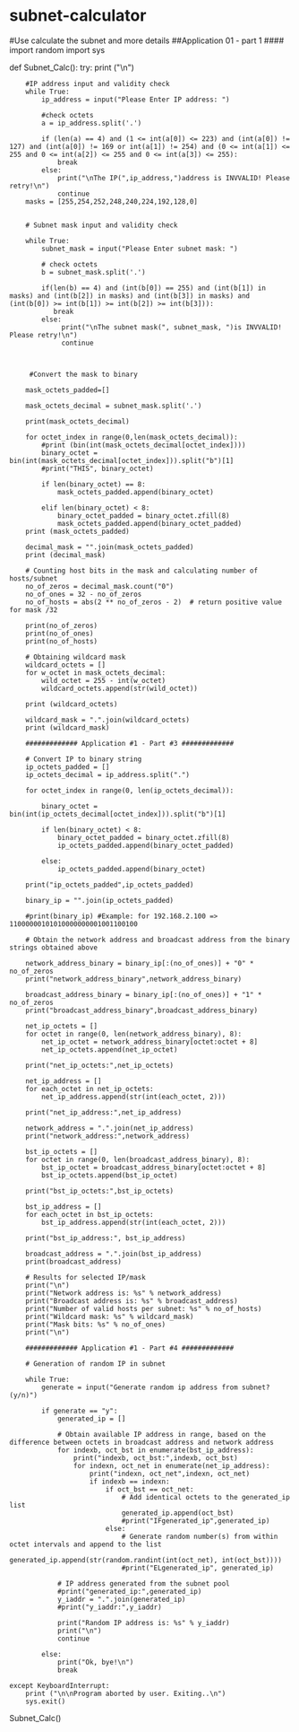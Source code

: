 # subnet-calculator
#Use calculate the subnet and more details
##Application 01 - part 1 ####
import random
import sys


def Subnet_Calc():
    try:
        print ("\n")

        #IP address input and validity check
        while True:
            ip_address = input("Please Enter IP address: ")

            #check octets
            a = ip_address.split('.')

            if (len(a) == 4) and (1 <= int(a[0]) <= 223) and (int(a[0]) != 127) and (int(a[0]) != 169 or int(a[1]) != 254) and (0 <= int(a[1]) <= 255 and 0 <= int(a[2]) <= 255 and 0 <= int(a[3]) <= 255):
                break
            else:
                print("\nThe IP(",ip_address,")address is INVVALID! Please retry!\n")
                continue
        masks = [255,254,252,248,240,224,192,128,0]


        # Subnet mask input and validity check

        while True:
            subnet_mask = input("Please Enter subnet mask: ")

            # check octets
            b = subnet_mask.split('.')

            if(len(b) == 4) and (int(b[0]) == 255) and (int(b[1]) in masks) and (int(b[2]) in masks) and (int(b[3]) in masks) and (int(b[0]) >= int(b[1]) >= int(b[2]) >= int(b[3])):
               break
            else:
                 print("\nThe subnet mask(", subnet_mask, ")is INVVALID! Please retry!\n")
                 continue



         #Convert the mask to binary

        mask_octets_padded=[]

        mask_octets_decimal = subnet_mask.split('.')

        print(mask_octets_decimal)

        for octet_index in range(0,len(mask_octets_decimal)):
            #print (bin(int(mask_octets_decimal[octet_index])))
            binary_octet = bin(int(mask_octets_decimal[octet_index])).split("b")[1]
            #print("THIS", binary_octet)

            if len(binary_octet) == 8:
                mask_octets_padded.append(binary_octet)

            elif len(binary_octet) < 8:
                binary_octet_padded = binary_octet.zfill(8)
                mask_octets_padded.append(binary_octet_padded)
        print (mask_octets_padded)

        decimal_mask = "".join(mask_octets_padded)
        print (decimal_mask)

        # Counting host bits in the mask and calculating number of hosts/subnet
        no_of_zeros = decimal_mask.count("0")
        no_of_ones = 32 - no_of_zeros
        no_of_hosts = abs(2 ** no_of_zeros - 2)  # return positive value for mask /32

        print(no_of_zeros)
        print(no_of_ones)
        print(no_of_hosts)

        # Obtaining wildcard mask
        wildcard_octets = []
        for w_octet in mask_octets_decimal:
            wild_octet = 255 - int(w_octet)
            wildcard_octets.append(str(wild_octet))

        print (wildcard_octets)

        wildcard_mask = ".".join(wildcard_octets)
        print (wildcard_mask)

        ############# Application #1 - Part #3 #############

        # Convert IP to binary string
        ip_octets_padded = []
        ip_octets_decimal = ip_address.split(".")

        for octet_index in range(0, len(ip_octets_decimal)):

            binary_octet = bin(int(ip_octets_decimal[octet_index])).split("b")[1]

            if len(binary_octet) < 8:
                binary_octet_padded = binary_octet.zfill(8)
                ip_octets_padded.append(binary_octet_padded)

            else:
                ip_octets_padded.append(binary_octet)

        print("ip_octets_padded",ip_octets_padded)

        binary_ip = "".join(ip_octets_padded)

        #print(binary_ip) #Example: for 192.168.2.100 => 11000000101010000000001001100100

        # Obtain the network address and broadcast address from the binary strings obtained above

        network_address_binary = binary_ip[:(no_of_ones)] + "0" * no_of_zeros
        print("network_address_binary",network_address_binary)

        broadcast_address_binary = binary_ip[:(no_of_ones)] + "1" * no_of_zeros
        print("broadcast_address_binary",broadcast_address_binary)

        net_ip_octets = []
        for octet in range(0, len(network_address_binary), 8):
            net_ip_octet = network_address_binary[octet:octet + 8]
            net_ip_octets.append(net_ip_octet)

        print("net_ip_octets:",net_ip_octets)

        net_ip_address = []
        for each_octet in net_ip_octets:
            net_ip_address.append(str(int(each_octet, 2)))

        print("net_ip_address:",net_ip_address)

        network_address = ".".join(net_ip_address)
        print("network_address:",network_address)

        bst_ip_octets = []
        for octet in range(0, len(broadcast_address_binary), 8):
            bst_ip_octet = broadcast_address_binary[octet:octet + 8]
            bst_ip_octets.append(bst_ip_octet)

        print("bst_ip_octets:",bst_ip_octets)

        bst_ip_address = []
        for each_octet in bst_ip_octets:
            bst_ip_address.append(str(int(each_octet, 2)))

        print("bst_ip_address:", bst_ip_address)

        broadcast_address = ".".join(bst_ip_address)
        print(broadcast_address)

        # Results for selected IP/mask
        print("\n")
        print("Network address is: %s" % network_address)
        print("Broadcast address is: %s" % broadcast_address)
        print("Number of valid hosts per subnet: %s" % no_of_hosts)
        print("Wildcard mask: %s" % wildcard_mask)
        print("Mask bits: %s" % no_of_ones)
        print("\n")

        ############# Application #1 - Part #4 #############

        # Generation of random IP in subnet

        while True:
            generate = input("Generate random ip address from subnet? (y/n)")

            if generate == "y":
                generated_ip = []

                # Obtain available IP address in range, based on the difference between octets in broadcast address and network address
                for indexb, oct_bst in enumerate(bst_ip_address):
                    print("indexb, oct_bst:",indexb, oct_bst)
                    for indexn, oct_net in enumerate(net_ip_address):
                        print("indexn, oct_net",indexn, oct_net)
                        if indexb == indexn:
                            if oct_bst == oct_net:
                                # Add identical octets to the generated_ip list
                                generated_ip.append(oct_bst)
                                #print("IFgenerated_ip",generated_ip)
                            else:
                                # Generate random number(s) from within octet intervals and append to the list
                                generated_ip.append(str(random.randint(int(oct_net), int(oct_bst))))
                                #print("ELgenerated_ip", generated_ip)

                # IP address generated from the subnet pool
                #print("generated_ip:",generated_ip)
                y_iaddr = ".".join(generated_ip)
                #print("y_iaddr:",y_iaddr)

                print("Random IP address is: %s" % y_iaddr)
                print("\n")
                continue

            else:
                print("Ok, bye!\n")
                break

    except KeyboardInterrupt:
        print ("\n\nProgram aborted by user. Exiting..\n")
        sys.exit()


Subnet_Calc()

